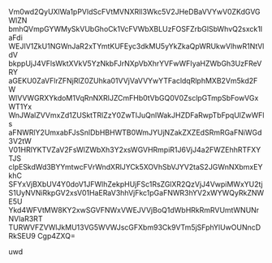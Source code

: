 Vm0wd2QyUXlWa1pPVldScFVtMVNXRll3Wkc5V2JHeDBaVVYwV0ZKdGVGWlZN
bmhQVmpGYWMySkVUbGhoCk1VcFVWbXBLUzFOSFZrbGlSbWhvQ2sxck1IaFdi
WEJIV1ZkU1NGWnJaR2xTYmtKUFEyc3dkMU5yYkZkaQpWRUkwVlhwR1NtVldV
bkppUjJ4VFlsWktXVkV5YzNkbFJrNXpVbXhrYVFwWFIyaHZWbGh3UzFReVRY
aGEKU0ZaVFlrZFNjRlZ0ZUhka01VVjVaVVYwYTFacldqRlphMXB2Vm5kd2FW
WlVVWGRXYkdoM1VqRnNXRlJZCmFHb0tVbGQ0V0ZsclpGTmpSbFowVGxWT1Yx
WnJWalZVVmxZd1ZUSktTRlZzY0ZwTlJuQnlWakJHZDFaRwpTbFpqUlZwWFls
aFNWRlY2UmxabFJsSnlDbHBHWTB0WmJYUjNZakZXZEdSRmRGaFNiWGd3V2tW
V01HRlYKTVZaV2FsWlZWbXh3Y2xsWGVHRmpiR1J6VjJ4a2FWZEhhRTFXYTJS
clpESkdWd3BYYmtwcFVrWndXRlJYCk5XOVhSbVJYV2taS2JGWnNXbmxEYkhC
SFYxVjBXbUV4Y0doV1JFWlhZekpHUjFSc1RsZGlXR2QzVjJ4VwpiMWxYU2tj
S1UyNVNiRkpGV2xsV01HaERaV3hhVjFkc1pGaFNWR3hYV2xWYWQyRkZNWE5U
Ykd4WFVtMW8KY2xwSGVFNWxVWEJVVjBoQ1dWbHRkRmRVUmtWNUNrNVlaR3RT
TURWVFZVWlJkMU13VG5WVWJscGFXbm93Ck9VTm5jSFphYlUwOUNncDRkSEU9
Cgp4ZXQ=

uwd